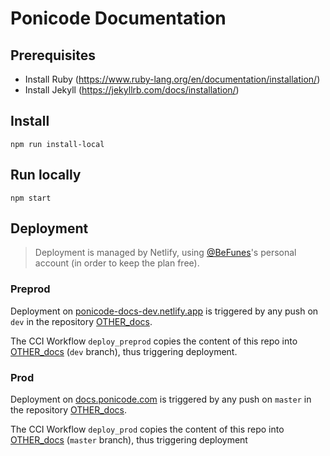 # Ponicode Documentation


## Prerequisites 

- Install Ruby (https://www.ruby-lang.org/en/documentation/installation/)
- Install Jekyll (https://jekyllrb.com/docs/installation/)

## Install

```
npm run install-local
```

## Run locally 

```
npm start
```

## Deployment


> Deployment is managed by Netlify, using [@BeFunes](mailto:benedetta@circleci.com)'s personal account (in order to keep the plan free).
### Preprod

Deployment on [ponicode-docs-dev.netlify.app](https://ponicode-docs-dev.netlify.app/) is triggered by any push on `dev` in the repository [OTHER_docs](https://github.com/ponicode/OTHER_docs).

The CCI Workflow `deploy_preprod` copies the content of this repo into [OTHER_docs](https://github.com/ponicode/OTHER_docs) (`dev` branch), thus triggering deployment.
### Prod

Deployment on [docs.ponicode.com](https://docs.ponicode.com) is triggered by any push on `master` in the repository [OTHER_docs](https://github.com/ponicode/OTHER_docs).

The CCI Workflow `deploy_prod` copies the content of this repo into [OTHER_docs](https://github.com/ponicode/OTHER_docs) (`master` branch), thus triggering deployment